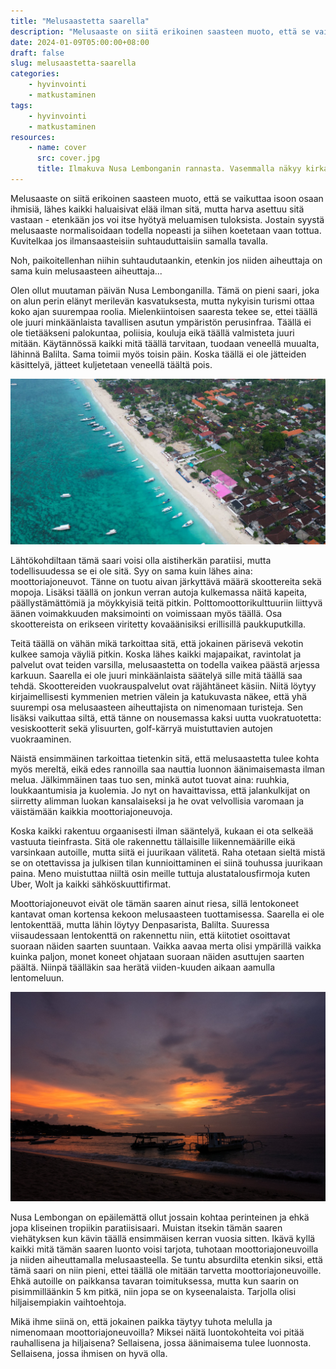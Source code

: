 ```yaml
---
title: "Melusaastetta saarella"
description: "Melusaaste on siitä erikoinen saasteen muoto, että se vaikuttaa isoon osaan ihmisiä, lähes kaikki haluaisivat elää ilman sitä, mutta harva asettuu sitä vastaan"
date: 2024-01-09T05:00:00+08:00
draft: false
slug: melusaastetta-saarella
categories:
    - hyvinvointi
    - matkustaminen
tags:
    - hyvinvointi
    - matkustaminen
resources:
    - name: cover
      src: cover.jpg
      title: Ilmakuva Nusa Lembonganin rannasta. Vasemmalla näkyy kirkas meri ja oikealla vehreyden ja palmujen keskelle rakennettua asutusta. Teitä näkyy hyvin vähän tai ne ovat kapeita polkuja.
---
```


Melusaaste on siitä erikoinen saasteen muoto, että se vaikuttaa isoon osaan ihmisiä, lähes kaikki haluaisivat elää ilman sitä, mutta harva asettuu sitä vastaan - etenkään jos voi itse hyötyä meluamisen tuloksista. Jostain syystä melusaaste normalisoidaan todella nopeasti ja siihen koetetaan vaan tottua. Kuvitelkaa jos ilmansaasteisiin suhtauduttaisiin samalla tavalla. 

<!--more-->

Noh, paikoitellenhan niihin suhtaudutaankin, etenkin jos niiden aiheuttaja on sama kuin melusaasteen aiheuttaja...

Olen ollut muutaman päivän Nusa Lembonganilla. Tämä on pieni saari, joka on alun perin elänyt merilevän kasvatuksesta, mutta nykyisin turismi ottaa koko ajan suurempaa roolia. Mielenkiintoisen saaresta tekee se, ettei täällä ole juuri minkäänlaista tavallisen asutun ympäristön perusinfraa. Täällä ei ole tietääkseni palokuntaa, poliisia, kouluja eikä täällä valmisteta juuri mitään. Käytännössä kaikki mitä täällä tarvitaan, tuodaan veneellä muualta, lähinnä Balilta. Sama toimii myös toisin päin. Koska täällä ei ole jätteiden käsittelyä, jätteet kuljetetaan veneellä täältä pois.

![Ilmakuva Nusa Lembonganin rannasta. Vasemmalla näkyy kirkas meri ja oikealla vehreyden ja palmujen keskelle rakennettua asutusta. Teitä näkyy hyvin vähän tai ne ovat kapeita polkuja.](cover.jpg "Nusa Lembonganin asutus on vehreyden ja kirkkaan meriveren äärelle rakentunut. Talojen välissä kulkee kapeita polkuja, mutta leveitä teitä siellä on muutamaa pääkatua lukuun ottamatta todella vähän.")

Lähtökohdiltaan tämä saari voisi olla aistiherkän paratiisi, mutta todellisuudessa se ei ole sitä. Syy on sama kuin lähes aina: moottoriajoneuvot. Tänne on tuotu aivan järkyttävä määrä skoottereita sekä mopoja. Lisäksi täällä on jonkun verran autoja kulkemassa näitä kapeita, päällystämättömiä ja möykkyisiä teitä pitkin. Polttomoottorikulttuuriin liittyvä äänen voimakkuuden maksimointi on voimissaan myös täällä. Osa skoottereista on erikseen viritetty kovaäänisiksi erillisillä paukkuputkilla.

Teitä täällä on vähän mikä tarkoittaa sitä, että jokainen pärisevä vekotin kulkee samoja väyliä pitkin. Koska lähes kaikki majapaikat, ravintolat ja palvelut ovat teiden varsilla, melusaastetta on todella vaikea päästä arjessa karkuun. Saarella ei ole juuri minkäänlaista säätelyä sille mitä täällä saa tehdä. Skoottereiden vuokrauspalvelut ovat räjähtäneet käsiin. Niitä löytyy kirjaimellisesti kymmenien metrien välein ja katukuvasta näkee, että yhä suurempi osa melusaasteen aiheuttajista on nimenomaan turisteja. Sen lisäksi vaikuttaa siltä, että tänne on nousemassa kaksi uutta vuokratuotetta: vesiskootterit sekä ylisuurten, golf-kärryä muistuttavien autojen vuokraaminen.

Näistä ensimmäinen tarkoittaa tietenkin sitä, että melusaastetta tulee kohta myös mereltä, eikä edes rannoilla saa nauttia luonnon äänimaisemasta ilman melua. Jälkimmäinen taas tuo sen, minkä autot tuovat aina: ruuhkia, loukkaantumisia ja kuolemia. Jo nyt on havaittavissa, että jalankulkijat on siirretty alimman luokan kansalaiseksi ja he ovat velvollisia varomaan ja väistämään kaikkia moottoriajoneuvoja.

Koska kaikki rakentuu orgaanisesti ilman sääntelyä, kukaan ei ota selkeää vastuuta tieinfrasta. Sitä ole rakennettu tällaisille liikennemäärille eikä varsinkaan autoille, mutta siitä ei juurikaan välitetä. Raha otetaan sieltä mistä se on otettavissa ja julkisen tilan kunnioittaminen ei siinä touhussa juurikaan paina. Meno muistuttaa niiltä osin meille tuttuja alustatalousfirmoja kuten Uber, Wolt ja kaikki sähköskuuttifirmat.

Moottoriajoneuvot eivät ole tämän saaren ainut riesa, sillä lentokoneet kantavat oman kortensa kekoon melusaasteen tuottamisessa. Saarella ei ole lentokenttää, mutta lähin löytyy Denpasarista, Balilta. Suuressa viisaudessaan lentokenttä on rakennettu niin, että kiitotiet osoittavat suoraan näiden saarten suuntaan. Vaikka aavaa merta olisi ympärillä vaikka kuinka paljon, monet koneet ohjataan suoraan näiden asuttujen saarten päältä. Niinpä täälläkin saa herätä viiden-kuuden aikaan aamulla lentomeluun.

![Auringonlasku meren rannassa. Vedessä näkyy veneiden silhuetteja taivas on täynnä keltaisen, oranssin ja violetin sävyjä. Näyttää kuin taivas olisi tulessa.](auringonlasku.jpg "Vielä toistaiseksi tällaisista näkymistä on mahdollista nauttia ilman merkittävää melusaastetta, mutta pian sekin voi olla ohi, mikäli vesiskoottereiden vuokrausbisnes räjähtää käsiin ja lentoliikenteen määrä lisääntyy.")

Nusa Lembongan on epäilemättä ollut jossain kohtaa perinteinen ja ehkä jopa kliseinen tropiikin paratiisisaari. Muistan itsekin tämän saaren viehätyksen kun kävin täällä ensimmäisen kerran vuosia sitten. Ikävä kyllä kaikki mitä tämän saaren luonto voisi tarjota, tuhotaan moottoriajoneuvoilla ja niiden aiheuttamalla melusaasteella. Se tuntu absurdilta etenkin siksi, että tämä saari on niin pieni, ettei täällä ole mitään tarvetta moottoriajoneuvoille. Ehkä autoille on paikkansa tavaran toimituksessa, mutta kun saarin on pisimmilläänkin 5 km pitkä, niin jopa se on kyseenalaista. Tarjolla olisi hiljaisempiakin vaihtoehtoja.

Mikä ihme siinä on, että jokainen paikka täytyy tuhota melulla ja nimenomaan moottoriajoneuvoilla? Miksei näitä luontokohteita voi pitää rauhallisena ja hiljaisena? Sellaisena, jossa äänimaisema tulee luonnosta. Sellaisena, jossa ihmisen on hyvä olla.
